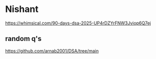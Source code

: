 # Nishant 
https://whimsical.com/90-days-dsa-2025-UP4rDZYrFNW3Jviop6Q7ej


## random q's
https://github.com/arnab2001/DSA/tree/main


